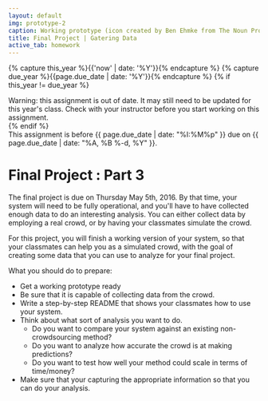 ```yaml
---
layout: default
img: prototype-2
caption: Working prototype (icon created by Ben Ehmke from The Noun Project)
title: Final Project | Gatering Data
active_tab: homework
---
```

<!-- Check whether the assignment is up to date -->
{% capture this_year %}{{'now' | date: '%Y'}}{% endcapture %}
{% capture due_year %}{{page.due_date | date: '%Y'}}{% endcapture %}
{% if this_year != due_year %} 
<div class="alert alert-danger">
Warning: this assignment is out of date.  It may still need to be updated for this year's class.  Check with your instructor before you start working on this assignment.
</div>
{% endif %}
<!-- End of check whether the assignment is up to date -->


<div class="alert alert-info">
This assignment is before {{ page.due_date | date: "%I:%M%p" }} due on {{ page.due_date | date: "%A, %B %-d, %Y" }}. 
</div>


Final Project<span class="text-muted"> : Part 3</span> 
=============================================================

The final project is due on Thursday May 5th, 2016.  By that time, your system will need to be fully operational, and you'll have to have collected enough data to do an interesting analysis.  You can either collect data by employing a real crowd, or by having your classmates simulate the crowd.  

For this project, you will finish a working version of your system, so that your classmates can help you as a simulated crowd, with the goal of creating some data that you can use to analyze for your final project.

What you should do to prepare:

* Get a working prototype ready
* Be sure that it is capable of collecting data from the crowd.
* Write a step-by-step README that shows your classmates how to use your system.
* Think about what sort of analysis you want to do.  
	- Do you want to compare your system against an existing non-crowdsourcing method?  
	- Do you want to analyze how accurate the crowd is at making predictions?
	- Do you want to test how well your method could scale in terms of time/money?
* Make sure that your capturing the appropriate information so that you can do your analysis.